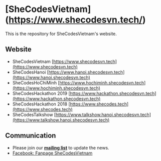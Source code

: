 # [SheCodesVietnam] (https://www.shecodesvn.tech/)

This is the repository for SheCodesVietnam's website.

## Website
- SheCodesVietnam [https://www.shecodesvn.tech](https://www.shecodesvn.tech)
- SheCodesHanoi [https://www.hanoi.shecodesvn.tech](https://www.hanoi.shecodesvn.tech) 
- SheCodesHoChiMinh [https://www.hochiminh.shecodesvn.tech](https://www.hochiminh.shecodesvn.tech)
- SheCodesHackathon 2019 [https://www.hackathon.shecodesvn.tech](https://www.hackathon.shecodesvn.tech)
- SheCodesHackathon 2018 [https://www.shecodes.tech](https://www.shecodes.tech)
- SheCodesTalkshow [https://www.talkshow.hanoi.shecodesvn.tech](https://www.talkshow.hanoi.shecodesvn.tech)


## Communication
  
- Please join our **[mailing list](http://eepurl.com/dCk3A1)** to update the news.
- [Facebook: Fanpage SheCodesVietnam](https://www.facebook.com/shecodeshackathon2018/)
